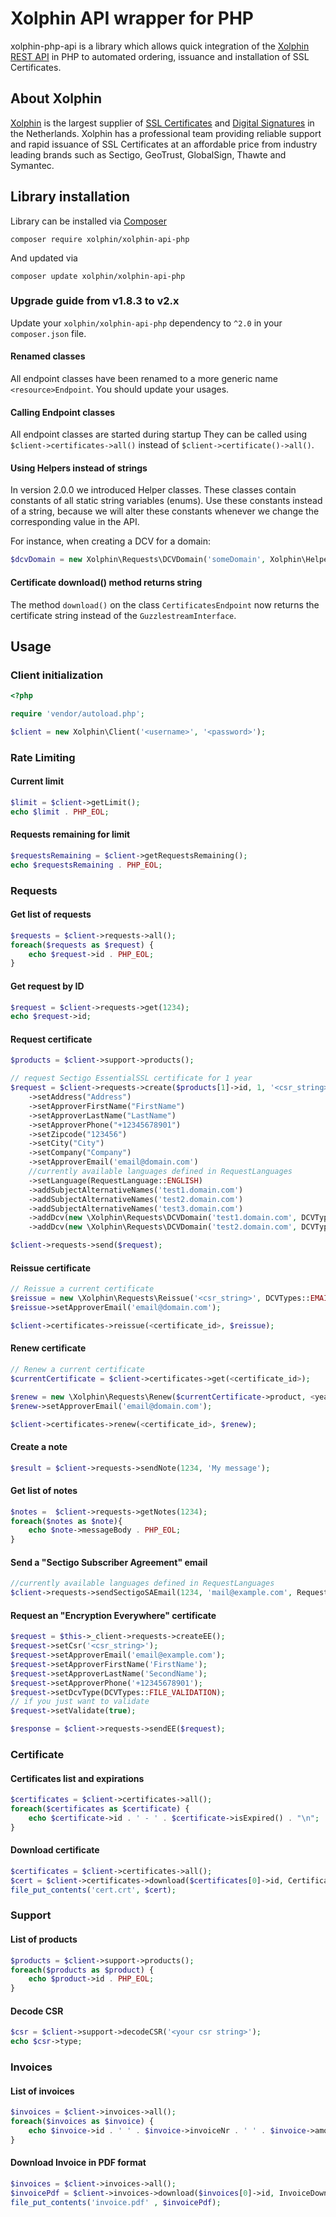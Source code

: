 # Xolphin API wrapper for PHP

xolphin-php-api is a library which allows quick integration of the [Xolphin REST API](https://api.xolphin.com) in PHP to
automated ordering, issuance and installation of SSL Certificates.

## About Xolphin

[Xolphin](https://www.xolphin.nl/) is the largest supplier of [SSL Certificates](https://www.sslcertificaten.nl)
and [Digital Signatures](https://www.digitalehandtekeningen.nl) in the Netherlands. Xolphin has a professional team
providing reliable support and rapid issuance of SSL Certificates at an affordable price from industry leading brands
such as Sectigo, GeoTrust, GlobalSign, Thawte and Symantec.

## Library installation

Library can be installed via [Composer](https://getcomposer.org/)

```
composer require xolphin/xolphin-api-php
```

And updated via

```
composer update xolphin/xolphin-api-php
```

### Upgrade guide from v1.8.3 to v2.x

Update your `xolphin/xolphin-api-php` dependency to `^2.0` in your `composer.json` file.

#### Renamed classes

All endpoint classes have been renamed to a more generic name `<resource>Endpoint`. You should update your usages.

#### Calling Endpoint classes

All endpoint classes are started during startup They can be called using `$client->certificates->all()` instead
of `$client->certificate()->all()`.

#### Using Helpers instead of strings

In version 2.0.0 we introduced Helper classes. These classes contain constants of all static string variables (enums).
Use these constants instead of a string, because we will alter these constants whenever we change the corresponding
value in the API.

For instance, when creating a DCV for a domain:

```php
$dcvDomain = new Xolphin\Requests\DCVDomain('someDomain', Xolphin\Helpers\DCVTypes::EMAIL_VALIDATION, 'someemail@address.com');
```

#### Certificate download() method returns string

The method `download()` on the class `CertificatesEndpoint` now returns the certificate string instead of
the `GuzzlestreamInterface`.

## Usage

### Client initialization

```php
<?php

require 'vendor/autoload.php';

$client = new Xolphin\Client('<username>', '<password>');
```

### Rate Limiting

#### Current limit

```php
$limit = $client->getLimit();
echo $limit . PHP_EOL;
```

#### Requests remaining for limit

```php
$requestsRemaining = $client->getRequestsRemaining();
echo $requestsRemaining . PHP_EOL;
```

### Requests

#### Get list of requests

```php
$requests = $client->requests->all();
foreach($requests as $request) {
    echo $request->id . PHP_EOL;
}
```

#### Get request by ID

```php
$request = $client->requests->get(1234);
echo $request->id;
```

#### Request certificate

```php
$products = $client->support->products();

// request Sectigo EssentialSSL certificate for 1 year
$request = $client->requests->create($products[1]->id, 1, '<csr_string>', DCVTypes::EMAIL_VALIDATION)
    ->setAddress("Address")
    ->setApproverFirstName("FirstName")
    ->setApproverLastName("LastName")
    ->setApproverPhone("+12345678901")
    ->setZipcode("123456")
    ->setCity("City")
    ->setCompany("Company")
    ->setApproverEmail('email@domain.com')
    //currently available languages defined in RequestLanguages
    ->setLanguage(RequestLanguage::ENGLISH)
    ->addSubjectAlternativeNames('test1.domain.com')
    ->addSubjectAlternativeNames('test2.domain.com')
    ->addSubjectAlternativeNames('test3.domain.com')
    ->addDcv(new \Xolphin\Requests\DCVDomain('test1.domain.com', DCVTypes::EMAIL_VALIDATION, 'email1@domain.com'))
    ->addDcv(new \Xolphin\Requests\DCVDomain('test2.domain.com', DCVTypes::EMAIL_VALIDATION, 'email2@domain.com'));

$client->requests->send($request);
```

#### Reissue certificate

```php
// Reissue a current certificate
$reissue = new \Xolphin\Requests\Reissue('<csr_string>', DCVTypes::EMAIL_VALIDATION);
$reissue->setApproverEmail('email@domain.com');

$client->certificates->reissue(<certificate_id>, $reissue);
```

#### Renew certificate

```php
// Renew a current certificate
$currentCertificate = $client->certificates->get(<certificate_id>);

$renew = new \Xolphin\Requests\Renew($currentCertificate->product, <years>, '<csr_string>', DCVTypes::FILE_VALIDATION);
$renew->setApproverEmail('email@domain.com');

$client->certificates->renew(<certificate_id>, $renew);
```

#### Create a note

```php
$result = $client->requests->sendNote(1234, 'My message');
```

#### Get list of notes

```php
$notes =  $client->requests->getNotes(1234);
foreach($notes as $note){
    echo $note->messageBody . PHP_EOL;
}
```

#### Send a "Sectigo Subscriber Agreement" email

```php
//currently available languages defined in RequestLanguages
$client->requests->sendSectigoSAEmail(1234, 'mail@example.com', RequestLanguage::ENGLISH);
```

#### Request an "Encryption Everywhere" certificate

```php
$request = $this->_client->requests->createEE();
$request->setCsr('<csr_string>');
$request->setApproverEmail('email@example.com');
$request->setApproverFirstName('FirstName');
$request->setApproverLastName('SecondName');
$request->setApproverPhone('+12345678901');
$request->setDcvType(DCVTypes::FILE_VALIDATION);
// if you just want to validate
$request->setValidate(true);

$response = $client->requests->sendEE($request);
```

### Certificate

#### Certificates list and expirations

```php
$certificates = $client->certificates->all();
foreach($certificates as $certificate) {
    echo $certificate->id . ' - ' . $certificate->isExpired() . "\n";
}
```

#### Download certificate

```php
$certificates = $client->certificates->all();
$cert = $client->certificates->download($certificates[0]->id, CertificateDownloadTypes::CRT);
file_put_contents('cert.crt', $cert);
```

### Support

#### List of products

```php
$products = $client->support->products();
foreach($products as $product) {
    echo $product->id . PHP_EOL;
}
```

#### Decode CSR

```php
$csr = $client->support->decodeCSR('<your csr string>');
echo $csr->type;
```

### Invoices

#### List of invoices

```php
$invoices = $client->invoices->all();
foreach($invoices as $invoice) {
    echo $invoice->id . ' ' . $invoice->invoiceNr . ' ' . $invoice->amount . PHP_EOL;
}
```

#### Download Invoice in PDF format

```php
$invoices = $client->invoices->all();
$invoicePdf = $client->invoices->download($invoices[0]->id, InvoiceDownloadTypes::PDF);
file_put_contents('invoice.pdf' , $invoicePdf);
```
